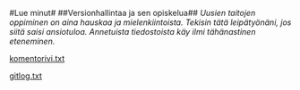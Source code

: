 #Lue minut#
##Versionhallintaa ja sen opiskelua##
*Uusien taitojen oppiminen on aina hauskaa ja mielenkiintoista. Tekisin tätä leipätyönäni, jos siitä saisi ansiotuloa. Annetuista tiedostoista käy ilmi tähänastinen eteneminen.*

[komentorivi.txt](https://github.com/kellerokki/ot_harjoitustyo/blob/master/laskarit/viiko1/komentorivi.txt)

[gitlog.txt](https://github.com/kellerokki/ot_harjoitustyo/blob/master/laskarit/viiko1/gitlog.txt)
